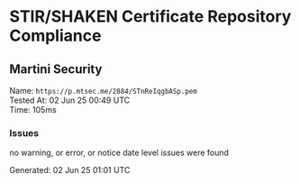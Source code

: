 # STIR/SHAKEN Certificate Repository Compliance

## Martini Security

Name: `https://p.mtsec.me/2884/STnReIqgbASp.pem`\
Tested At: 02 Jun 25 00:49 UTC\
Time: 105ms

### Issues

no warning, or error, or notice date level issues were found

Generated: 02 Jun 25 01:01 UTC